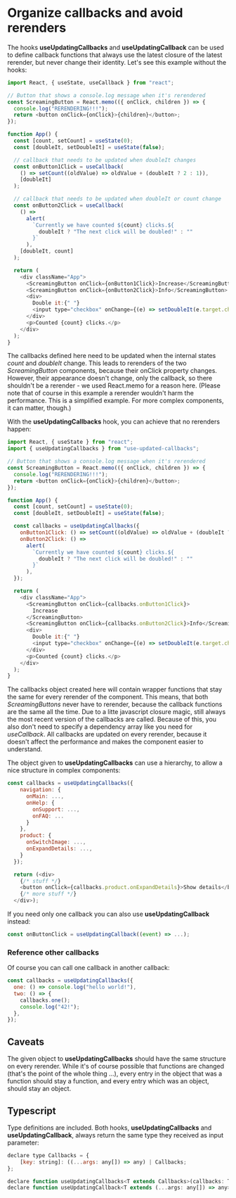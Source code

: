 # Organize callbacks and avoid rerenders

The hooks **useUpdatingCallbacks** and **useUpdatingCallback** can be used to define callback functions that always use the latest closure of the latest rerender, but never change their identity. Let's see this example without the hooks:

```js
import React, { useState, useCallback } from "react";

// Button that shows a console.log message when it's rerendered
const ScreamingButton = React.memo(({ onClick, children }) => {
  console.log("RERENDERING!!!");
  return <button onClick={onClick}>{children}</button>;
});

function App() {
  const [count, setCount] = useState(0);
  const [doubleIt, setDoubleIt] = useState(false);

  // callback that needs to be updated when doubleIt changes
  const onButton1Click = useCallback(
    () => setCount((oldValue) => oldValue + (doubleIt ? 2 : 1)),
    [doubleIt]
  );

  // callback that needs to be updated when doubleIt or count change
  const onButton2Click = useCallback(
    () =>
      alert(
        `Currently we have counted ${count} clicks.${
          doubleIt ? "The next click will be doubled!" : ""
        }`
      ),
    [doubleIt, count]
  );

  return (
    <div className="App">
      <ScreamingButton onClick={onButton1Click}>Increase</ScreamingButton>
      <ScreamingButton onClick={onButton2Click}>Info</ScreamingButton>
      <div>
        Double it:{" "}
        <input type="checkbox" onChange={(e) => setDoubleIt(e.target.checked)}></input>
      </div>
      <p>Counted {count} clicks.</p>
    </div>
  );
}
```

The callbacks defined here need to be updated when the internal states _count_ and _doubleIt_ change. This leads to rerenders of the two _ScreamingButton_ components, because their onClick property changes. However, their appearance doesn't change, only the callback, so there shouldn't be a rerender - we used React.memo for a reason here. (Please note that of course in this example a rerender wouldn't harm the performance. This is a simplified example. For more complex components, it can matter, though.)

With the **useUpdatingCallbacks** hook, you can achieve that no rerenders happen:

```js
import React, { useState } from "react";
import { useUpdatingCallbacks } from "use-updated-callbacks";

// Button that shows a console.log message when it's rerendered
const ScreamingButton = React.memo(({ onClick, children }) => {
  console.log("RERENDERING!!!");
  return <button onClick={onClick}>{children}</button>;
});

function App() {
  const [count, setCount] = useState(0);
  const [doubleIt, setDoubleIt] = useState(false);

  const callbacks = useUpdatingCallbacks({
    onButton1Click: () => setCount((oldValue) => oldValue + (doubleIt ? 2 : 1)),
    onButton2Click: () =>
      alert(
        `Currently we have counted ${count} clicks.${
          doubleIt ? "The next click will be doubled!" : ""
        }`
      ),
  });

  return (
    <div className="App">
      <ScreamingButton onClick={callbacks.onButton1Click}>
        Increase
      </ScreamingButton>
      <ScreamingButton onClick={callbacks.onButton2Click}>Info</ScreamingButton>
      <div>
        Double it:{" "}
        <input type="checkbox" onChange={(e) => setDoubleIt(e.target.checked)}></input>
      </div>
      <p>Counted {count} clicks.</p>
    </div>
  );
}
```

The callbacks object created here will contain wrapper functions that stay the same for every rerender of the component. This means, that both _ScreamingButtons_ never have to rerender, because the callback functions are the same all the time. Due to a litte javascript closure magic, still always the most recent version of the callbacks are called. Because of this, you also don't need to specify a dependency array like you need for _useCallback_. All callbacks are updated on every rerender, because it doesn't affect the performance and makes the component easier to understand.

The object given to **useUpdatingCallbacks** can use a hierarchy, to allow a nice structure in complex components:

```js
const callbacks = useUpdatingCallbacks({
    navigation: {
      onMain: ...,
      onHelp: {
        onSupport: ...,
        onFAQ: ...
      }
    },
    product: {
      onSwitchImage: ...,
      onExpandDetails: ...,
    }
  });

  return (<div>
    {/* stuff */}
    <button onClick={callbacks.product.onExpandDetails}>Show details</button>
    {/* more stuff */}
  </div>);
```

If you need only one callback you can also use **useUpdatingCallback** instead:

```js
const onButtonClick = useUpdatingCallback((event) => ...);
```

### Reference other callbacks

Of course you can call one callback in another callback:

```js
const callbacks = useUpdatingCallbacks({
  one: () => console.log("hello world!"),
  two: () => {
    callbacks.one();
    console.log("42!");
  },
});
```

## Caveats

The given object to **useUpdatingCallbacks** should have the same structure on every rerender. While it's of course possible that functions are changed (that's the point of the whole thing ...), every entry in the object that was a function should stay a function, and every entry which was an object, should stay an object.

## Typescript

Type definitions are included. Both hooks, **useUpdatingCallbacks** and **useUpdatingCallback**, always return the same type they received as input parameter:

```js
declare type Callbacks = {
    [key: string]: ((...args: any[]) => any) | Callbacks;
};

declare function useUpdatingCallbacks<T extends Callbacks>(callbacks: T): T;
declare function useUpdatingCallback<T extends (...args: any[]) => any>(callback: T): T;
```
